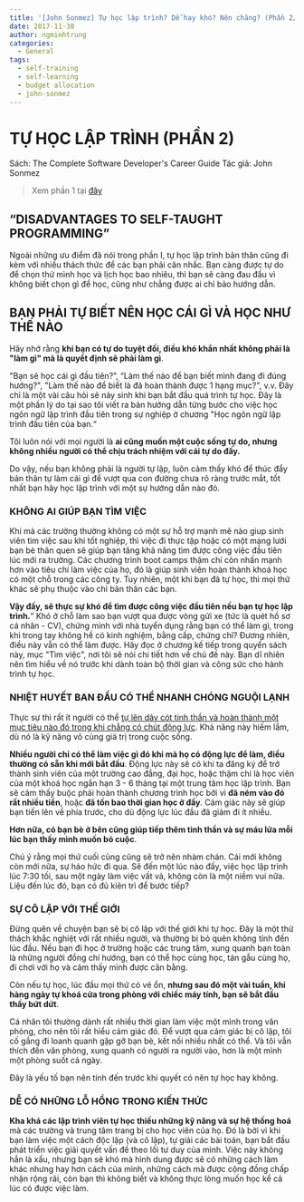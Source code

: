 ```yaml
---
title: '[John Sonmez] Tự học lập trình? Dễ hay khó? Nên chăng? (Phần 2/3)'
date: 2017-11-30
author: ngminhtrung
categories:
  - General
tags:
  - self-training
  - self-learning
  - budget allocation
  - john-sonmez
---
```


# **TỰ HỌC LẬP TRÌNH (PHẦN 2)**

Sách: The Complete Software Developer's Career Guide
Tác giả: John Sonmez
 
> Xem phần 1 tại [đây](https://ngminhtrung.github.io/d%E1%BB%8Bch/2017/10/14/Tu-hoc-nen-hay-khong/)

## “DISADVANTAGES TO SELF-TAUGHT PROGRAMMING”

Ngoài những ưu điểm đã nói trong phần I, tự học lập trình bản thân cũng đi kèm với nhiều thách thức để các bạn phải cân nhắc. Bạn càng được tự do để chọn thứ mình học và lịch học bao nhiêu, thì bạn sẽ càng đau đầu vì không biết chọn gì để học, cũng như chẳng được ai chỉ bảo hướng dẫn.

## BẠN PHẢI TỰ BIẾT NÊN HỌC CÁI GÌ VÀ HỌC NHƯ THẾ NÀO

Hãy nhớ rằng **khi bạn có tự do tuyệt đối, điều khó khắn nhất không phải là "làm gì" mà là quyết định sẽ phải làm gì**.

"Bạn sẽ học cái gì đầu tiên?”, “Làm thế nào để bạn biết mình đang đi đúng hướng?", "Làm thế nào để biết là đã hoàn thành được 1 hạng mục?", v.v. Đây chỉ là một vài câu hỏi sẽ nảy sinh khi bạn bắt đầu quá trình tự học. Đây là một phần lý do tại sao tôi viết ra bản hướng dẫn từng bước cho việc học ngôn ngữ lập trình đầu tiên trong sự nghiệp ở chương "Học ngôn ngữ lập trình đầu tiên của bạn.“

Tôi luôn nói với mọi người là **ai cũng muốn một cuộc sống tự do, nhưng không nhiều người có thể chịu trách nhiệm với cái tự do đấy.**

Do vậy, nếu bạn không phải là người tự lập, luôn cảm thấy khó để thúc đẩy bản thân tự làm cái gì để vượt qua con đường chưa rõ ràng trước mắt, tốt nhất bạn hãy học lập trình với một sự hướng dẫn nào đó. 

### KHÔNG AI GIÚP BẠN TÌM VIỆC

Khi mà các trường thường không có một sự hỗ trợ mạnh mẽ nào giup sinh viên tìm việc sau khi tốt nghiệp, thì việc đi thực tập hoặc có một mạng lưới bạn bè thân quen sẽ giúp bạn tăng khả năng tìm được công việc đầu tiên lúc mới ra trường. Các chương trình boot camps thậm chí còn nhấn mạnh hơn vào tiêu chí làm việc của họ, đó là giúp sinh viên hoàn thành khoá học có một chỗ trong các công ty. Tuy nhiên, một khi bạn đã tự học, thì mọi thứ khác sẽ phụ thuộc vào chỉ bản thân các bạn. 

**Vậy đấy, sẽ thực sự khó để tìm được công việc đầu tiên nếu bạn tự học lập trình.**” Khó ở chỗ làm sao bạn vượt qua được vòng gửi xe (tức là quét hồ sơ cá nhân - CV), chứng minh với nhà tuyển dụng rằng bạn có thể làm gì, trong khi trong tay không hề có kinh nghiệm, bằng cấp, chứng chỉ? Đương nhiên, điều này vẫn có thể làm được. Hãy đọc ở chương kế tiếp trong quyển sách này, mục "Tìm việc", nơi tôi sẽ nói chi tiết hơn về chủ đề này. Bạn dĩ nhiên nên tìm hiểu về nó trước khi dành toàn bộ thời gian và công sức cho hành trình tự học. 

### NHIỆT HUYẾT BAN ĐẦU CÓ THỂ NHANH CHÓNG NGUỘI LẠNH

Thực sự thì rất ít người có thể [tự lên dây cót tinh thần và hoàn thành một mục tiêu nào đó trong khi chẳng có chút động lực](https://simpleprogrammer.com/cg9-unmotivated). Khả năng này hiếm lắm, dù nó là kỹ năng vô cùng giá trị trong cuộc sống. 

**Nhiều người chỉ có thể làm việc gì đó khi mà họ có động lực để làm, điều thường có sẵn khi mới bắt đầu**. Động lực này sẽ có khi ta đăng ký để trở thành sinh viên của một trường cao đẳng, đại học, hoặc thậm chí là học viên của một khoá học ngắn hạn 3 - 6 tháng tại một trung tâm học lập trình. Bạn sẽ cảm thấy buộc phải hoàn thành chương trình học bởi vì **đã ném vào đó rất nhiều tiền**, hoặc **đã tốn bao thời gian học ở đấy**. Cảm giác này sẽ giúp bạn tiến lên về phía trước, cho dù động lực lúc đầu đã giảm đi ít nhiều. 

**Hơn nữa, có bạn bè ở bên cũng giúp tiếp thêm tinh thần và sự máu lửa mỗi lúc bạn thấy mình muốn bỏ cuộc**.

Chú ý rằng mọi thứ cuối cùng cũng sẽ trở nên nhàm chán. Cái mới không còn mới nữa, sự háo hức đi qua. Sẽ đến một lúc nào đấy, việc học lập trình lúc 7:30 tối, sau một ngày làm việc vất vả, không còn là một niềm vui nữa. Liệu đến lúc đó, bạn có đủ kiên trì để bước tiếp? 

### SỰ CÔ LẬP VỚI THẾ GIỚI

Đừng quên về chuyện bạn sẽ bị cô lập với thế giới khi tự học. Đây là một thử thách khắc nghiệt với rất nhiều người, và thường bị bỏ quên không tính đến lúc đầu. Nếu bạn đi học ở trường hoặc các trung tâm, xung quanh bạn toàn là những người đồng chí hướng, bạn có thể học cùng học, tán gẫu cùng họ, đi chơi với họ và cảm thấy mình được cân bằng. 

Còn nếu tự học, lúc đầu mọi thứ có vẻ ổn, **nhưng sau đó một vài tuần, khi hàng ngày tự khoá cửa trong phòng với chiếc máy tính, bạn sẽ bắt đầu thấy bứt dứt**.

Cá nhân tôi thường dành rất nhiều thời gian làm việc một mình trong văn phòng, cho nên tôi rất hiểu cảm giác đó. Để vượt qua cảm giác bị cô lập, tôi cố gắng đi loanh quanh gặp gỡ bạn bè, kết nối nhiều nhất có thể. Và tôi vẫn thích đến văn phòng, xung quanh có người ra người vào, hơn là một mình một phòng suốt cả ngày. 

Đây là yếu tố bạn nên tính đến trước khi quyết có nên tự học hay không.

### DỄ CÓ NHỮNG LỖ HỔNG TRONG KIẾN THỨC

**Kha khá các lập trình viên tự học thiếu những kỹ năng và sự hệ thống hoá** mà các trường và trung tâm trang bị cho học viên của họ. Đó là bởi vì khi bạn làm việc một cách độc lập (và cô lập), tự giải các bài toán, bạn bắt đầu phát triển việc giải quyết vấn đề theo lối tư duy của mình. Việc này không hẳn là xấu, nhưng bạn sẽ khó mà hình dung được sẽ có những cách làm khác nhưng hay hơn cách của mình, những cách mà được cộng đồng chấp nhận rộng rãi, còn bạn thì không biết và không thực lòng muốn học kể cả lúc có được việc làm. 